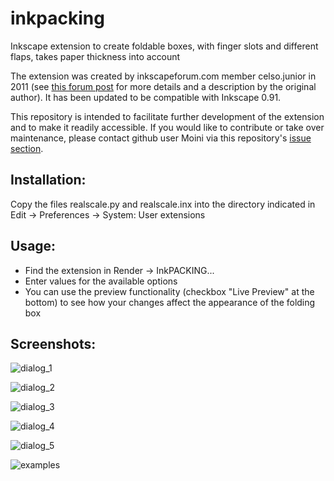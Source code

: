 # inkpacking
Inkscape extension to create foldable boxes, with finger slots and different flaps, takes paper thickness into account

The extension was created by inkscapeforum.com member celso.junior in 2011 (see [this forum post](http://www.inkscapeforum.com/viewtopic.php?f=34&t=10880) for more details and a description by the original author). It has been updated to be compatible with Inkscape 0.91.

This repository is intended to facilitate further development of the extension and to make it readily accessible. If you would like to contribute or take over maintenance, please contact github user Moini via this repository's [issue section](https://github.com/Moini/inkpacking/issues).

## Installation:

Copy the files realscale.py and realscale.inx into the directory indicated in Edit -> Preferences -> System: User extensions

## Usage:

* Find the extension in Render -> InkPACKING...
* Enter values for the available options
* You can use the preview functionality (checkbox "Live Preview" at the bottom) to see how your changes affect the appearance of the folding box

## Screenshots:

![dialog_1](https://cloud.githubusercontent.com/assets/3240233/11562363/dce5b7be-99cd-11e5-92a9-1d16b1fce41f.png)

![dialog_2](https://cloud.githubusercontent.com/assets/3240233/11562361/dce2e14c-99cd-11e5-82c0-8acc4f65e899.png)

![dialog_3](https://cloud.githubusercontent.com/assets/3240233/11562362/dce4edde-99cd-11e5-8cdd-806a2dcd023a.png)

![dialog_4](https://cloud.githubusercontent.com/assets/3240233/11562359/dce083a2-99cd-11e5-908b-f5981203b923.png)

![dialog_5](https://cloud.githubusercontent.com/assets/3240233/11562358/dcc68150-99cd-11e5-8efb-aa75507702c7.png)

![examples](https://cloud.githubusercontent.com/assets/3240233/11562364/dce9b2d8-99cd-11e5-9e92-1f4305c8ff81.png)
